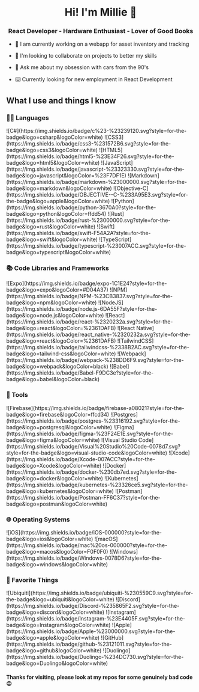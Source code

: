 <h1 align='center'>Hi! I'm Millie 🚀</h1>
<h3 align='center'>React Developer - Hardware Enthusiast - Lover of Good Books </h3>

- 🔭 I am currently working on a webapp for asset inventory and tracking
  
- 👭 I'm looking to collaborate on projects to better my skills

- 🚗 Ask me about my obsession with cars from the 90's

- ⌨️ Currently looking for new employment in React Development


## What I use and things I know

### 👩‍💻 Languages
<p>
  <a>![C#](https://img.shields.io/badge/c%23-%23239120.svg?style=for-the-badge&logo=csharp&logoColor=white)</a>
  <a>![CSS3](https://img.shields.io/badge/css3-%231572B6.svg?style=for-the-badge&logo=css3&logoColor=white)</a>
  <a>![HTML5](https://img.shields.io/badge/html5-%23E34F26.svg?style=for-the-badge&logo=html5&logoColor=white)</a>
  <a>![JavaScript](https://img.shields.io/badge/javascript-%23323330.svg?style=for-the-badge&logo=javascript&logoColor=%23F7DF1E)</a>
  <a>![Markdown](https://img.shields.io/badge/markdown-%23000000.svg?style=for-the-badge&logo=markdown&logoColor=white)</a>
  <a>![Objective-C](https://img.shields.io/badge/OBJECTIVE--C-%233A95E3.svg?style=for-the-badge&logo=apple&logoColor=white)</a>
  <a>![Python](https://img.shields.io/badge/python-3670A0?style=for-the-badge&logo=python&logoColor=ffdd54)</a>
  <a>![Rust](https://img.shields.io/badge/rust-%23000000.svg?style=for-the-badge&logo=rust&logoColor=white)</a>
  <a>![Swift](https://img.shields.io/badge/swift-F54A2A?style=for-the-badge&logo=swift&logoColor=white)</a>
  <a>![TypeScript](https://img.shields.io/badge/typescript-%23007ACC.svg?style=for-the-badge&logo=typescript&logoColor=white)</a>
</p>

### 📚 Code Libraries and Frameworks
<p>
  <a>![Expo](https://img.shields.io/badge/expo-1C1E24?style=for-the-badge&logo=expo&logoColor=#D04A37)</a>
  <a>![NPM](https://img.shields.io/badge/NPM-%23CB3837.svg?style=for-the-badge&logo=npm&logoColor=white)</a>
  <a>![NodeJS](https://img.shields.io/badge/node.js-6DA55F?style=for-the-badge&logo=node.js&logoColor=white)</a>
  <a>![React](https://img.shields.io/badge/react-%2320232a.svg?style=for-the-badge&logo=react&logoColor=%2361DAFB)</a>
  <a>![React Native](https://img.shields.io/badge/react_native-%2320232a.svg?style=for-the-badge&logo=react&logoColor=%2361DAFB)</a>
  <a>![TailwindCSS](https://img.shields.io/badge/tailwindcss-%2338B2AC.svg?style=for-the-badge&logo=tailwind-css&logoColor=white)</a>
  <a>![Webpack](https://img.shields.io/badge/webpack-%238DD6F9.svg?style=for-the-badge&logo=webpack&logoColor=black)</a>
  <a>![Babel](https://img.shields.io/badge/Babel-F9DC3e?style=for-the-badge&logo=babel&logoColor=black)</a>
</p>

### 🧰 Tools
<p>
  <a>![Firebase](https://img.shields.io/badge/firebase-a08021?style=for-the-badge&logo=firebase&logoColor=ffcd34)</a>
  <a>![Postgres](https://img.shields.io/badge/postgres-%23316192.svg?style=for-the-badge&logo=postgresql&logoColor=white)</a>
  <a>![Figma](https://img.shields.io/badge/figma-%23F24E1E.svg?style=for-the-badge&logo=figma&logoColor=white)</a>
  <a>![Visual Studio Code](https://img.shields.io/badge/Visual%20Studio%20Code-0078d7.svg?style=for-the-badge&logo=visual-studio-code&logoColor=white)</a>
  <a>![Xcode](https://img.shields.io/badge/Xcode-007ACC?style=for-the-badge&logo=Xcode&logoColor=white)</a>
  <a>![Docker](https://img.shields.io/badge/docker-%230db7ed.svg?style=for-the-badge&logo=docker&logoColor=white)</a>
  <a>![Kubernetes](https://img.shields.io/badge/kubernetes-%23326ce5.svg?style=for-the-badge&logo=kubernetes&logoColor=white)</a>
  <a>![Postman](https://img.shields.io/badge/Postman-FF6C37?style=for-the-badge&logo=postman&logoColor=white)</a>
</p>

### 🌐 Operating Systems
<p>
  <a>![iOS](https://img.shields.io/badge/iOS-000000?style=for-the-badge&logo=ios&logoColor=white)</a>
  <a>![macOS](https://img.shields.io/badge/mac%20os-000000?style=for-the-badge&logo=macos&logoColor=F0F0F0)</a>
  <a>![Windows](https://img.shields.io/badge/Windows-0078D6?style=for-the-badge&logo=windows&logoColor=white)</a>
  
</p>

### 🎉 Favorite Things
<p>
  <a>![Ubiquiti](https://img.shields.io/badge/ubiquiti-%230559C9.svg?style=for-the-badge&logo=ubiquiti&logoColor=white)</a>
  <a>![Discord](https://img.shields.io/badge/Discord-%235865F2.svg?style=for-the-badge&logo=discord&logoColor=white)</a>
  <a>![Instagram](https://img.shields.io/badge/Instagram-%23E4405F.svg?style=for-the-badge&logo=Instagram&logoColor=white)</a>
  <a>![Apple](https://img.shields.io/badge/Apple-%23000000.svg?style=for-the-badge&logo=apple&logoColor=white)</a>
  <a>![GitHub](https://img.shields.io/badge/github-%23121011.svg?style=for-the-badge&logo=github&logoColor=white)</a>
  <a>![Duolingo](https://img.shields.io/badge/Duolingo-%234DC730.svg?style=for-the-badge&logo=Duolingo&logoColor=white)</a>
</p>


<h4>Thanks for visiting, please look at my repos for some genuinely bad code 😉</h4>